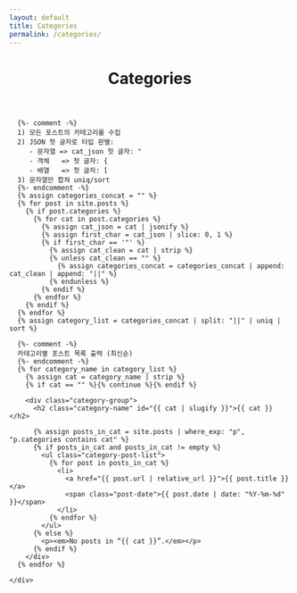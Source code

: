 ```yaml
---
layout: default
title: Categories
permalink: /categories/
---
```


<div class="post-content-area">
  <header class="post-header">
    <h1 class="post-title">Categories</h1>
  </header>

  <div class="post-body">
    <div class="category-archive">

      {%- comment -%}
      1) 모든 포스트의 카테고리를 수집
      2) JSON 첫 글자로 타입 판별:
         - 문자열 => cat_json 첫 글자: "
         - 객체   => 첫 글자: {
         - 배열   => 첫 글자: [
      3) 문자열만 합쳐 uniq/sort
      {%- endcomment -%}
      {% assign categories_concat = "" %}
      {% for post in site.posts %}
        {% if post.categories %}
          {% for cat in post.categories %}
            {% assign cat_json = cat | jsonify %}
            {% assign first_char = cat_json | slice: 0, 1 %}
            {% if first_char == '"' %}
              {% assign cat_clean = cat | strip %}
              {% unless cat_clean == "" %}
                {% assign categories_concat = categories_concat | append: cat_clean | append: "||" %}
              {% endunless %}
            {% endif %}
          {% endfor %}
        {% endif %}
      {% endfor %}
      {% assign category_list = categories_concat | split: "||" | uniq | sort %}

      {%- comment -%}
      카테고리별 포스트 목록 출력 (최신순)
      {%- endcomment -%}
      {% for category_name in category_list %}
        {% assign cat = category_name | strip %}
        {% if cat == "" %}{% continue %}{% endif %}

        <div class="category-group">
          <h2 class="category-name" id="{{ cat | slugify }}">{{ cat }}</h2>

          {% assign posts_in_cat = site.posts | where_exp: "p", "p.categories contains cat" %}
          {% if posts_in_cat and posts_in_cat != empty %}
            <ul class="category-post-list">
              {% for post in posts_in_cat %}
                <li>
                  <a href="{{ post.url | relative_url }}">{{ post.title }}</a>
                  <span class="post-date">{{ post.date | date: "%Y-%m-%d" }}</span>
                </li>
              {% endfor %}
            </ul>
          {% else %}
            <p><em>No posts in “{{ cat }}”.</em></p>
          {% endif %}
        </div>
      {% endfor %}

    </div>
  </div>
</div>

